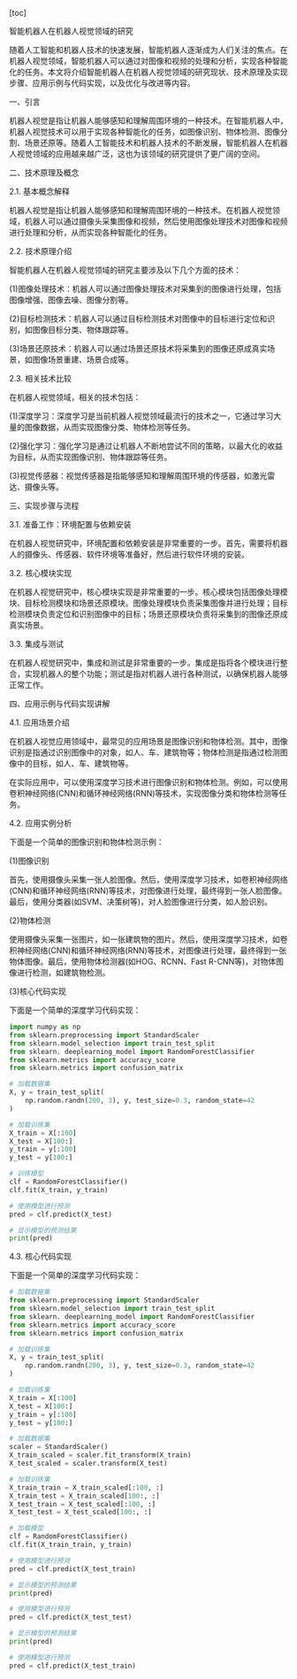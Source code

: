 
[toc]                    
                
                
智能机器人在机器人视觉领域的研究

随着人工智能和机器人技术的快速发展，智能机器人逐渐成为人们关注的焦点。在机器人视觉领域，智能机器人可以通过对图像和视频的处理和分析，实现各种智能化的任务。本文将介绍智能机器人在机器人视觉领域的研究现状、技术原理及实现步骤、应用示例与代码实现，以及优化与改进等内容。

一、引言

机器人视觉是指让机器人能够感知和理解周围环境的一种技术。在智能机器人中，机器人视觉技术可以用于实现各种智能化的任务，如图像识别、物体检测、图像分割、场景还原等。随着人工智能技术和机器人技术的不断发展，智能机器人在机器人视觉领域的应用越来越广泛，这也为该领域的研究提供了更广阔的空间。

二、技术原理及概念

2.1. 基本概念解释

机器人视觉是指让机器人能够感知和理解周围环境的一种技术。在机器人视觉领域，机器人可以通过摄像头采集图像和视频，然后使用图像处理技术对图像和视频进行处理和分析，从而实现各种智能化的任务。

2.2. 技术原理介绍

智能机器人在机器人视觉领域的研究主要涉及以下几个方面的技术：

(1)图像处理技术：机器人可以通过图像处理技术对采集到的图像进行处理，包括图像增强、图像去噪、图像分割等。

(2)目标检测技术：机器人可以通过目标检测技术对图像中的目标进行定位和识别，如图像目标分类、物体跟踪等。

(3)场景还原技术：机器人可以通过场景还原技术将采集到的图像还原成真实场景，如图像场景重建、场景合成等。

2.3. 相关技术比较

在机器人视觉领域，相关的技术包括：

(1)深度学习：深度学习是当前机器人视觉领域最流行的技术之一，它通过学习大量的图像数据，从而实现图像分类、物体检测等任务。

(2)强化学习：强化学习是通过让机器人不断地尝试不同的策略，以最大化的收益为目标，从而实现图像识别、物体跟踪等任务。

(3)视觉传感器：视觉传感器是指能够感知和理解周围环境的传感器，如激光雷达、摄像头等。

三、实现步骤与流程

3.1. 准备工作：环境配置与依赖安装

在机器人视觉研究中，环境配置和依赖安装是非常重要的一步。首先，需要将机器人的摄像头、传感器、软件环境等准备好，然后进行软件环境的安装。

3.2. 核心模块实现

在机器人视觉研究中，核心模块实现是非常重要的一步。核心模块包括图像处理模块、目标检测模块和场景还原模块。图像处理模块负责采集图像并进行处理；目标检测模块负责定位和识别图像中的目标；场景还原模块负责将采集到的图像还原成真实场景。

3.3. 集成与测试

在机器人视觉研究中，集成和测试是非常重要的一步。集成是指将各个模块进行整合，实现机器人的整个功能；测试是指对机器人进行各种测试，以确保机器人能够正常工作。

四、应用示例与代码实现讲解

4.1. 应用场景介绍

在机器人视觉应用领域中，最常见的应用场景是图像识别和物体检测。其中，图像识别是指通过识别图像中的对象，如人、车、建筑物等；物体检测是指通过检测图像中的目标，如人、车、建筑物等。

在实际应用中，可以使用深度学习技术进行图像识别和物体检测。例如，可以使用卷积神经网络(CNN)和循环神经网络(RNN)等技术，实现图像分类和物体检测等任务。

4.2. 应用实例分析

下面是一个简单的图像识别和物体检测示例：

(1)图像识别

首先，使用摄像头采集一张人脸图像。然后，使用深度学习技术，如卷积神经网络(CNN)和循环神经网络(RNN)等技术，对图像进行处理，最终得到一张人脸图像。最后，使用分类器(如SVM、决策树等)，对人脸图像进行分类，如人脸识别。

(2)物体检测

使用摄像头采集一张图片，如一张建筑物的图片。然后，使用深度学习技术，如卷积神经网络(CNN)和循环神经网络(RNN)等技术，对图像进行处理，最终得到一张物体图像。最后，使用物体检测器(如HOG、RCNN、Fast R-CNN等)，对物体图像进行检测，如建筑物检测。

(3)核心代码实现

下面是一个简单的深度学习代码实现：

```python
import numpy as np
from sklearn.preprocessing import StandardScaler
from sklearn.model_selection import train_test_split
from sklearn. deeplearning_model import RandomForestClassifier
from sklearn.metrics import accuracy_score
from sklearn.metrics import confusion_matrix

# 加载数据集
X, y = train_test_split(
    np.random.randn(200, 3), y, test_size=0.3, random_state=42
)

# 加载训练集
X_train = X[:100]
X_test = X[100:]
y_train = y[:100]
y_test = y[100:]

# 训练模型
clf = RandomForestClassifier()
clf.fit(X_train, y_train)

# 使用模型进行预测
pred = clf.predict(X_test)

# 显示模型的预测结果
print(pred)
```

4.3. 核心代码实现

下面是一个简单的深度学习代码实现：

```python
# 加载数据集
from sklearn.preprocessing import StandardScaler
from sklearn.model_selection import train_test_split
from sklearn. deeplearning_model import RandomForestClassifier
from sklearn.metrics import accuracy_score
from sklearn.metrics import confusion_matrix

# 加载训练集
X, y = train_test_split(
    np.random.randn(200, 3), y, test_size=0.3, random_state=42
)

# 加载训练集
X_train = X[:100]
X_test = X[100:]
y_train = y[:100]
y_test = y[100:]

# 加载数据集
scaler = StandardScaler()
X_train_scaled = scaler.fit_transform(X_train)
X_test_scaled = scaler.transform(X_test)

# 加载训练集
X_train_train = X_train_scaled[:100, :]
X_train_test = X_train_scaled[100:, :]
X_test_train = X_test_scaled[:100, :]
X_test_test = X_test_scaled[100:, :]

# 加载模型
clf = RandomForestClassifier()
clf.fit(X_train_train, y_train)

# 使用模型进行预测
pred = clf.predict(X_test_train)

# 显示模型的预测结果
print(pred)

# 使用模型进行预测
pred = clf.predict(X_test_test)

# 显示模型的预测结果
print(pred)

# 使用模型进行预测
pred = clf.predict(X_test_train)
```

